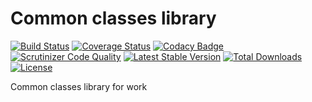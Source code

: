 Common classes library
======
[![Build Status](https://travis-ci.org/Kachit/Common.svg?branch=develop)](https://travis-ci.org/Kachit/Common)
[![Coverage Status](https://coveralls.io/repos/github/Kachit/Common/badge.svg?branch=develop)](https://coveralls.io/github/Kachit/Common?branch=develop)
[![Codacy Badge](https://api.codacy.com/project/badge/grade/45b1379468ea43f8a76bb3f563cb1407)](https://www.codacy.com/app/antoxachaos/Common)
[![Scrutinizer Code Quality](https://scrutinizer-ci.com/g/Kachit/Common/badges/quality-score.png?b=develop)](https://scrutinizer-ci.com/g/Kachit/Common/?branch=develop)
[![Latest Stable Version](https://poser.pugx.org/kachit/common/v/stable)](https://packagist.org/packages/kachit/common)
[![Total Downloads](https://poser.pugx.org/kachit/common/downloads)](https://packagist.org/packages/kachit/common)
[![License](https://poser.pugx.org/kachit/common/license)](https://packagist.org/packages/kachit/common)

Common classes library for work
